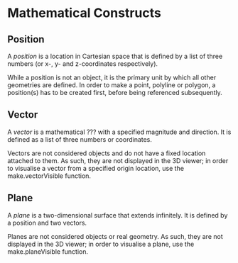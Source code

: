 # Mathematical Constructs

## Position

A _position_ is a location in Cartesian space that is defined by a list of three numbers (or x-, y- and z-coordinates respectively). 

While a position is not an object, it is the primary unit by which all other geometries are defined. In order to make a point, polyline or polygon, a position(s) has to be created first, before being referenced subsequently. 

## Vector

A _vector_ is a mathematical ??? with a specified magnitude and direction. It is defined as a list of three numbers or coordinates.

Vectors are not considered objects and do not have a fixed location attached to them. As such, they are not displayed in the 3D viewer; in order to visualise a vector from a specified origin location, use the make.vectorVisible function. 

## Plane

A _plane_ is a two-dimensional surface that extends infinitely. It is defined by a position and two vectors.

Planes are not considered objects or real geometry. As such, they are not displayed in the 3D viewer; in order to visualise a plane, use the make.planeVisible function. 